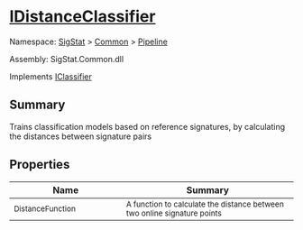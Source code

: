 # [IDistanceClassifier](./IDistanceClassifier.md)

Namespace: [SigStat]() > [Common](./../README.md) > [Pipeline](./README.md)

Assembly: SigStat.Common.dll

Implements [IClassifier](./IClassifier.md)

## Summary
Trains classification models based on reference signatures, by calculating the distances between signature pairs

## Properties

| Name | Summary | 
| --- | --- | 
| <sub>DistanceFunction</sub><img width=200/>| <sub>A function to calculate the distance between two online signature points</sub><img width=200/>| <br>


